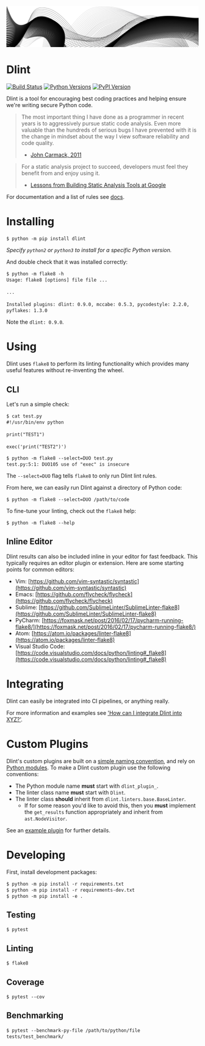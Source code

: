 [![Duo Labs](labs.jpg)](https://duo.com/labs/)

# Dlint

[![Build Status](https://travis-ci.org/duo-labs/dlint.svg?branch=master)](https://travis-ci.org/duo-labs/dlint)
[![Python Versions](https://img.shields.io/pypi/pyversions/dlint.svg)](https://pypi.org/project/dlint/)
[![PyPI Version](https://img.shields.io/pypi/v/dlint.svg)](https://pypi.org/project/dlint/)

Dlint is a tool for encouraging best coding practices and helping ensure we're
writing secure Python code.

> The most important thing I have done as a programmer in recent years is to
> aggressively pursue static code analysis. Even more valuable than the
> hundreds of serious bugs I have prevented with it is the change in mindset
> about the way I view software reliability and code quality.
> - [John Carmack, 2011](https://www.gamasutra.com/view/news/128836/InDepth_Static_Code_Analysis.php)

> For a static analysis project to succeed, developers must feel they benefit
> from and enjoy using it.
> - [Lessons from Building Static Analysis Tools at Google](https://cacm.acm.org/magazines/2018/4/226371-lessons-from-building-static-analysis-tools-at-google/fulltext)

For documentation and a list of rules see [docs](https://github.com/duo-labs/dlint/tree/master/docs).

# Installing

```
$ python -m pip install dlint
```

*Specify `python2` or `python3` to install for a specific Python version.*

And double check that it was installed correctly:

```
$ python -m flake8 -h
Usage: flake8 [options] file file ...

...

Installed plugins: dlint: 0.9.0, mccabe: 0.5.3, pycodestyle: 2.2.0, pyflakes: 1.3.0
```

Note the `dlint: 0.9.0`.

# Using

Dlint uses `flake8` to perform its linting functionality which provides many
useful features without re-inventing the wheel.

## CLI

Let's run a simple check:

```
$ cat test.py
#!/usr/bin/env python

print("TEST1")

exec('print("TEST2")')
```

```
$ python -m flake8 --select=DUO test.py
test.py:5:1: DUO105 use of "exec" is insecure
```

The `--select=DUO` flag tells `flake8` to only run Dlint lint rules.

From here, we can easily run Dlint against a directory of Python code:

```
$ python -m flake8 --select=DUO /path/to/code
```

To fine-tune your linting, check out the `flake8` help:

```
$ python -m flake8 --help
```

## Inline Editor

Dlint results can also be included inline in your editor for fast feedback.
This typically requires an editor plugin or extension. Here are some starting
points for common editors:

* Vim: [https://github.com/vim-syntastic/syntastic](https://github.com/vim-syntastic/syntastic)
* Emacs: [https://github.com/flycheck/flycheck](https://github.com/flycheck/flycheck)
* Sublime: [https://github.com/SublimeLinter/SublimeLinter-flake8](https://github.com/SublimeLinter/SublimeLinter-flake8)
* PyCharm: [https://foxmask.net/post/2016/02/17/pycharm-running-flake8/](https://foxmask.net/post/2016/02/17/pycharm-running-flake8/)
* Atom: [https://atom.io/packages/linter-flake8](https://atom.io/packages/linter-flake8)
* Visual Studio Code: [https://code.visualstudio.com/docs/python/linting#_flake8](https://code.visualstudio.com/docs/python/linting#_flake8)

# Integrating

Dlint can easily be integrated into CI pipelines, or anything really.

For more information and examples see ['How can I integrate Dlint into XYZ?'](https://github.com/duo-labs/dlint/tree/master/docs#how-can-i-integrate-dlint-into-xyz).

# Custom Plugins

Dlint's custom plugins are built on a [simple naming convention](https://packaging.python.org/guides/creating-and-discovering-plugins/#using-naming-convention),
and rely on [Python modules](https://docs.python.org/3/distutils/examples.html#pure-python-distribution-by-module).
To make a Dlint custom plugin use the following conventions:

* The Python module name **must** start with `dlint_plugin_`.
* The linter class name **must** start with `Dlint`.
* The linter class **should** inherit from `dlint.linters.base.BaseLinter`.
  * If for some reason you'd like to avoid this, then you **must** implement
	the `get_results` function appropriately and inherit from `ast.NodeVisitor`.

See an [example plugin](https://github.com/duo-labs/dlint-plugin-example) for further details.

# Developing

First, install development packages:

```
$ python -m pip install -r requirements.txt
$ python -m pip install -r requirements-dev.txt
$ python -m pip install -e .
```

## Testing

```
$ pytest
```

## Linting

```
$ flake8
```

## Coverage

```
$ pytest --cov
```

## Benchmarking

```
$ pytest --benchmark-py-file /path/to/python/file tests/test_benchmark/
```
